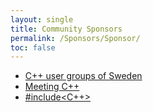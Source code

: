 ```yaml
---
layout: single
title: Community Sponsors
permalink: /Sponsors/Sponsor/
toc: false
---
```


- [C++ user groups of Sweden](https://www.swedencpp.se/)
- [Meeting C++](https://www.meetingcpp.com)
- [#include<C++>](https://www.includecpp.org/)
